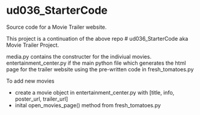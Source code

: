 # ud036_StarterCode
Source code for a Movie Trailer website.

This project is a continuation of the above repo # ud036_StarterCode aka Movie Trailer Project.

media.py contains the constructer for the indiviual movies. 
entertainment_center.py if the main python file which generates the html page for the trailer website using the pre-written code in fresh_tomatoes.py


To add new movies
- create a movie object in entertainment_center.py with [title, info, poster_url, trailer_url]
- inital open_movies_page() method from fresh_tomatoes.py


